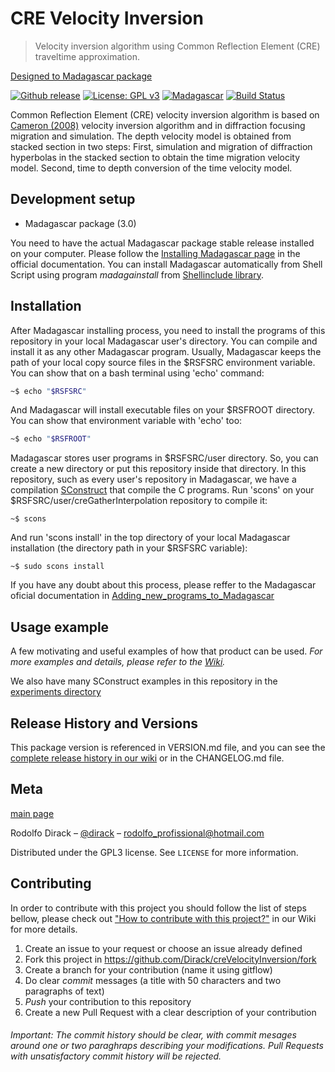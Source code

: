 # CRE Velocity Inversion

> Velocity inversion algorithm using Common Reflection Element (CRE) traveltime approximation.

[Designed to Madagascar package](https://ahay.org)

[![Github release](https://img.shields.io/github/v/release/Dirack/creVelocityInversion)](https://github.com/Dirack/creVelocityInversion/releases/latest) [![License: GPL v3](https://img.shields.io/badge/License-GPLv3-blue.svg)](https://www.gnu.org/licenses/gpl-3.0) [![Madagascar](https://img.shields.io/badge/Madagascar-v3.0-blue)](https://github.com/ahay/src/tree/master) [![Build Status](https://travis-ci.org/Dirack/creVelocityInversion.svg?branch=master)](https://travis-ci.org/Dirack/creVelocityInversion)

Common Reflection Element (CRE) velocity inversion algorithm is based on [Cameron (2008)](http://www.reproducibility.org/RSF/book/tccs/time2depth/paper_html/) velocity inversion algorithm and 
in diffraction focusing migration and simulation. The depth velocity model is obtained from stacked section in two steps:
First, simulation and migration of diffraction hyperbolas in the stacked section to obtain the time migration velocity model.
Second, time to depth conversion of the time velocity model.

## Development setup

- Madagascar package (3.0)

You need to have the actual Madagascar package stable release installed on your computer. Please follow the
[Installing Madagascar page](http://www.ahay.org/wiki/Installation) in the official documentation. You can install
Madagascar automatically from Shell Script using program _madagainstall_ from [Shellinclude library](https://github.com/Dirack/Shellinclude/tree/v1.2.2-beta.1).

## Installation

After Madagascar installing process, you need to install the programs of this repository in your local Madagascar user's
directory. You can compile and install it as any other Madagascar program. 
Usually, Madagascar keeps the path of your local copy source files in the $RSFSRC environment variable. You can
show that on a bash terminal using 'echo' command:

```sh
~$ echo "$RSFSRC"
```

And Madagascar will install executable files on your $RSFROOT directory. You can show that environment variable
with 'echo' too:

```sh
~$ echo "$RSFROOT"
```

Madagascar stores user programs in $RSFSRC/user directory. So, you can create a new directory or put this
repository inside that directory. In this repository, such as every user's repository in Madagascar, we have a compilation 
[SConstruct](https://github.com/Dirack/vfsa/blob/master/SConstruct) that compile the C programs.
Run 'scons' on your $RSFSRC/user/creGatherInterpolation repository to compile it:

```shell
~$ scons
```

And run 'scons install' in the top directory of your local Madagascar installation 
(the directory path in your $RSFSRC variable):

```shell
~$ sudo scons install
```

If you have any doubt about this process, please reffer to the Madagascar oficial documentation in 
[Adding_new_programs_to_Madagascar](http://www.ahay.org/wiki/Adding_new_programs_to_Madagascar)

## Usage example

A few motivating and useful examples of how that product can be used. 
_For more examples and details, please refer to the [Wiki](https://github.com/Dirack/creVelocityInversion/wiki)._

We also have many SConstruct examples in this repository in the
[experiments directory](https://github.com/Dirack/creVelocityInversion/tree/master/experiments)

## Release History and Versions

This package version is referenced in VERSION.md file, and you can see the [complete release history in our wiki](https://github.com/Dirack/creVelocityInversion/wiki/Release-history) or in the CHANGELOG.md file.

## Meta

[main page](https://github.com/Dirack/creVelocityInversion)

Rodolfo Dirack – [@dirack](https://github.com/Dirack) – rodolfo_profissional@hotmail.com

Distributed under the GPL3 license. See ``LICENSE`` for more information.

## Contributing

In order to contribute with this project you should follow the list of steps bellow, please check out ["How to contribute with this project?"](https://github.com/Dirack/creVelocityInversion/wiki/Contribute) in our Wiki for more details. 

1. Create an issue to your request or choose an issue already defined
2. Fork this project in https://github.com/Dirack/creVelocityInversion/fork 
3. Create a branch for your contribution (name it using gitflow)
4. Do clear _commit_ messages (a title with 50 characters and two paragraphs of text)
5. _Push_ your contribution to this repository
6. Create a new Pull Request with a clear description of your contribution

###### Important: The commit history should be clear, with commit mesages around one or two paraghraps describing your modifications. Pull Requests with unsatisfactory commit history will be rejected.
